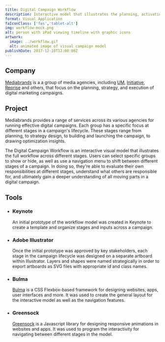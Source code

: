 ```yaml
---
title: Digital Campaign Workflow
description: Interactive model that illustrates the planning, activation, and management workflow used in digital marketing campaigns
format: Visual Application
faIconClass: ['fas','tablet-alt']
img: workflow-mock.png
alt: person with iPad viewing timeline with graphic icons
artwork:
  image: ../workflow.gif
  alt: animated image of visual campaign model
publishDate: 2017-12-10T12:00:00Z
---
```


## Company

[Mediabrands](https://www.ipgmediabrands.com/) is a a group of media agencies, including [UM](https://www.umww.com/), [Initiative](https://initiative.com/), [Reprise](https://reprisedigital.com/) and others, that focus on the planning, strategy, and execution of digital marketing campaigns.

## Project

Mediabrands provides a range of services across its various agencies for running effective digital campaigns. Each group has a specific focus at different stages in a campaign's lifecycle. These stages range from planning, to strategy design, to building and launching the campaign, to drawing optimization insights.

<artwork :artwork="artwork"></artwork>

The Digital Campaign Workflow is an interactive visual model that illustrates the full workflow across different stages. Users can select specific groups to show or hide, as well as use a navigation menu to shift between different stages of a campaign. In doing so, they're able to evaluate their own responsibilities at different stages, understand what others are responsible for, and ultimately gain a deeper understanding of all moving parts in a digital campaign.

## Tools

- ### **Keynote**
  An initial prototype of the workflow model was created in Keynote to create a template and organize stages and inputs across a campaign.

- ### **Adobe Illustrator**
  Once the initial prototype was approved by key stakeholders, each stage in the campaign lifecycle was designed on a separate artboard within Illustrator. Layers and shapes were named strategically in order to export artboards as SVG files with appropriate id and class names.

- ### **Bulma**
  [Bulma](https://bulma.io/) is a CSS Flexbox-based framework for designing websites, apps, user interfaces and more. It was used to create the general layout for the interactive model as well as the navigation features.

- ### **Greensock**
  [Greensock](https://greensock.com/) is a Javascript library for designing responsive animations in websites and apps. It was used to program the interactivity for navigating between different stages in the model.